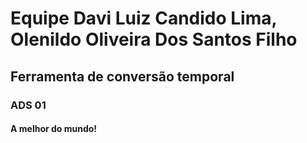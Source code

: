 # Equipe Davi Luiz Candido Lima, Olenildo Oliveira Dos Santos Filho
## Ferramenta de conversão temporal
### ADS 01
#### A melhor do mundo!